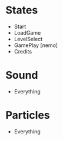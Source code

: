 States
======
 - Start
 - LoadGame
 - LevelSelect
 - GamePlay [nemo]
 - Credits

Sound
=====
 - Everything

Particles
=========
 - Everything

